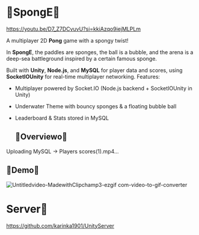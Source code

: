 # 🫧SpongE🧽
https://youtu.be/D7_Z7DCvuvU?si=kkiAzqo9iejMLPLm

A multiplayer 2D **Pong** game with a spongy twist! 

In **SpongE**, the paddles are sponges, the ball is a bubble, and the arena is a deep-sea battleground inspired by a certain famous sponge. 

Built with **Unity**, **Node.js**, and **MySQL** for player data and scores, using **SocketIOUnity** for real-time multiplayer networking. Features:

- Multiplayer powered by Socket.IO (Node.js backend + SocketIOUnity in Unity)
- Underwater Theme with bouncy sponges & a floating bubble ball
- Leaderboard & Stats stored in MySQL

  ## 🫧Overviewo🧽
Uploading MySQL → Players scores(1).mp4…



## 🫧Demo🧽
![Untitledvideo-MadewithClipchamp3-ezgif com-video-to-gif-converter](https://github.com/user-attachments/assets/894fd213-4f53-4cb0-959e-5207a68e7fa7)

# Server🫧
https://github.com/karinka1901/UnityServer
